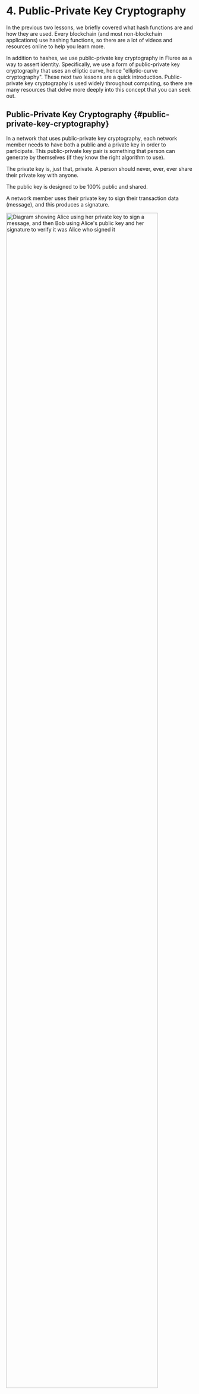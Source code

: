 # 4. Public-Private Key Cryptography

In the previous two lessons, we briefly covered what hash functions are and how they are used. Every blockchain (and most non-blockchain applications) use hashing functions, so there are a lot of videos and resources online to help you learn more.

In addition to hashes, we use public-private key cryptography in Fluree as a way to assert identity. Specifically, we use a form of public-private key cryptography that uses an elliptic curve, hence "elliptic-curve cryptography". These next two lessons are a quick introduction. Public-private key cryptography is used widely throughout computing, so there are many resources that delve more deeply into this concept that you can seek out.

## Public-Private Key Cryptography {#public-private-key-cryptography}

In a network that uses public-private key cryptography, each network member needs to have both a public and a private key in order to participate. This public-private key pair is something that person can generate by themselves (if they know the right algorithm to use).

The private key is, just that, private. A person should never, ever, ever share their private key with anyone.

The public key is designed to be 100% public and shared.

A network member uses their private key to sign their transaction data (message), and this produces a signature.

<img
    width="90%"
    src="https://upload.wikimedia.org/wikipedia/commons/thumb/1/1e/Public_key_signing.svg/2000px-Public_key_signing.svg.png" 
    alt="Diagram showing Alice using her private key to sign a message, and then Bob using Alice's public key and her signature to verify it was Alice who signed it"/>

In the above image, we see that Alice signs her message with her private key, and Bob uses Alice's public key to verify that it was, in fact, Alice who signed the original message.

If you don't have Alice's private key, it is impossible to create a signature that would appear like it was signed by Alice.

<div class="challenge">
<h3>Question!</h3>
<p>Which of the following statements are true? Choose one or more.</p>
<ul>
    <li>a. You sign a message with a public key.</li>
    <li>b. You sign a message with a private key.</li>
    <li>c. It's okay if you share your private key, as long as you don't share your public key.</li>
    <li>d. Anyone can generate a public-private key pair independently.</li>
    <li>e. A signature can prove whether the person who says they signed a transaction actually signed that transaction.</li>
</ul>
</div>
